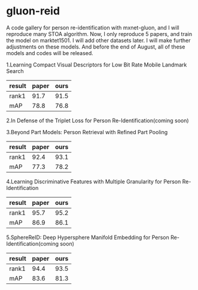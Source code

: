 # gluon-reid
A code gallery for person re-identification with mxnet-gluon, and I will reproduce many STOA algorithm.
Now, I only reproduce 5 papers, and train the model on marktet1501. I will add other datasets later. 
I will make further adjustments on these models. And before the end of August, all of these models and codes will be released. 

1.Learning Compact Visual Descriptors for Low Bit Rate Mobile Landmark Search

result | paper  | ours
------------- | ------------- | -------------
rank1  | 91.7 | 91.5
mAP  | 78.8 | 76.8


2.In Defense of the Triplet Loss for Person Re-Identification(coming soon)
 
 
3.Beyond Part Models: Person Retrieval with Refined Part Pooling
 
result | paper  | ours
------------- | ------------- | -------------
rank1  | 92.4 | 93.1
mAP  | 77.3 | 78.2


4.Learning Discriminative Features with Multiple Granularity for Person Re-Identification

result | paper  | ours
------------- | ------------- | -------------
rank1  | 95.7 | 95.2
mAP  | 86.9 | 86.1
 

5.SphereReID: Deep Hypersphere Manifold Embedding for Person Re-Identification(coming soon)

result | paper  | ours
------------- | ------------- | -------------
rank1  | 94.4 | 93.5
mAP  | 83.6 | 81.3
